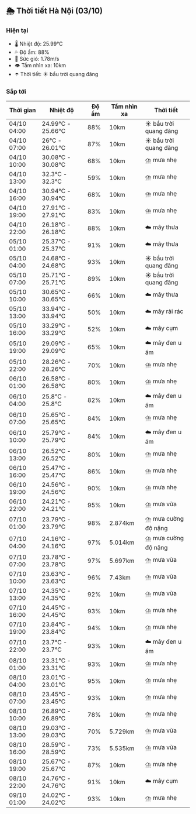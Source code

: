 ## 🌦️ Thời tiết Hà Nội (03/10)

### Hiện tại

- 🌡️ Nhiệt độ: 25.99℃
- 💦 Độ ẩm: 88%
- 💨 Sức gió: 1.78m/s
- 👁️ Tầm nhìn xa: 10km
- ☂️ Thời tiết: ☀️ bầu trời quang đãng

### Sắp tới

| Thời gian | Nhiệt độ | Độ ẩm | Tầm nhìn xa | Thời tiết |
| --- | --- | --- | --- | --- |
| 04/10 04:00 | 24.99℃ - 25.66℃ | 88% | 10km | ☀️ bầu trời quang đãng |
| 04/10 07:00 | 26℃ - 26.01℃ | 87% | 10km | ☀️ bầu trời quang đãng |
| 04/10 10:00 | 30.08℃ - 30.08℃ | 68% | 10km | ⛈️ mưa nhẹ |
| 04/10 13:00 | 32.3℃ - 32.3℃ | 59% | 10km | ⛈️ mưa nhẹ |
| 04/10 16:00 | 30.94℃ - 30.94℃ | 68% | 10km | ⛈️ mưa nhẹ |
| 04/10 19:00 | 27.91℃ - 27.91℃ | 83% | 10km | ⛈️ mưa nhẹ |
| 04/10 22:00 | 26.18℃ - 26.18℃ | 88% | 10km | ☁️ mây thưa |
| 05/10 01:00 | 25.37℃ - 25.37℃ | 91% | 10km | ☁️ mây thưa |
| 05/10 04:00 | 24.68℃ - 24.68℃ | 93% | 10km | ☀️ bầu trời quang đãng |
| 05/10 07:00 | 25.71℃ - 25.71℃ | 89% | 10km | ☀️ bầu trời quang đãng |
| 05/10 10:00 | 30.65℃ - 30.65℃ | 66% | 10km | ☁️ mây thưa |
| 05/10 13:00 | 33.94℃ - 33.94℃ | 50% | 10km | ☁️ mây rải rác |
| 05/10 16:00 | 33.29℃ - 33.29℃ | 52% | 10km | ☁️ mây cụm |
| 05/10 19:00 | 29.09℃ - 29.09℃ | 65% | 10km | ☁️ mây đen u ám |
| 05/10 22:00 | 28.26℃ - 28.26℃ | 70% | 10km | ⛈️ mưa nhẹ |
| 06/10 01:00 | 26.58℃ - 26.58℃ | 80% | 10km | ⛈️ mưa nhẹ |
| 06/10 04:00 | 25.8℃ - 25.8℃ | 82% | 10km | ☁️ mây đen u ám |
| 06/10 07:00 | 25.65℃ - 25.65℃ | 84% | 10km | ⛈️ mưa nhẹ |
| 06/10 10:00 | 25.79℃ - 25.79℃ | 84% | 10km | ☁️ mây đen u ám |
| 06/10 13:00 | 26.52℃ - 26.52℃ | 80% | 10km | ⛈️ mưa nhẹ |
| 06/10 16:00 | 25.47℃ - 25.47℃ | 86% | 10km | ⛈️ mưa nhẹ |
| 06/10 19:00 | 24.56℃ - 24.56℃ | 90% | 10km | ⛈️ mưa nhẹ |
| 06/10 22:00 | 24.21℃ - 24.21℃ | 95% | 10km | ⛈️ mưa vừa |
| 07/10 01:00 | 23.79℃ - 23.79℃ | 98% | 2.874km | ⛈️ mưa cường độ nặng |
| 07/10 04:00 | 24.16℃ - 24.16℃ | 97% | 5.014km | ⛈️ mưa cường độ nặng |
| 07/10 07:00 | 23.78℃ - 23.78℃ | 97% | 5.697km | ⛈️ mưa vừa |
| 07/10 10:00 | 23.63℃ - 23.63℃ | 96% | 7.43km | ⛈️ mưa vừa |
| 07/10 13:00 | 24.35℃ - 24.35℃ | 92% | 10km | ⛈️ mưa vừa |
| 07/10 16:00 | 24.45℃ - 24.45℃ | 93% | 10km | ⛈️ mưa nhẹ |
| 07/10 19:00 | 23.84℃ - 23.84℃ | 94% | 10km | ⛈️ mưa nhẹ |
| 07/10 22:00 | 23.7℃ - 23.7℃ | 93% | 10km | ☁️ mây đen u ám |
| 08/10 01:00 | 23.31℃ - 23.31℃ | 93% | 10km | ⛈️ mưa nhẹ |
| 08/10 04:00 | 23.01℃ - 23.01℃ | 95% | 10km | ⛈️ mưa nhẹ |
| 08/10 07:00 | 23.45℃ - 23.45℃ | 93% | 10km | ⛈️ mưa nhẹ |
| 08/10 10:00 | 26.89℃ - 26.89℃ | 78% | 10km | ⛈️ mưa nhẹ |
| 08/10 13:00 | 29.03℃ - 29.03℃ | 70% | 5.729km | ⛈️ mưa vừa |
| 08/10 16:00 | 28.59℃ - 28.59℃ | 73% | 5.535km | ⛈️ mưa vừa |
| 08/10 19:00 | 25.67℃ - 25.67℃ | 87% | 10km | ⛈️ mưa nhẹ |
| 08/10 22:00 | 24.76℃ - 24.76℃ | 91% | 10km | ☁️ mây cụm |
| 09/10 01:00 | 24.02℃ - 24.02℃ | 93% | 10km | ⛈️ mưa nhẹ |

